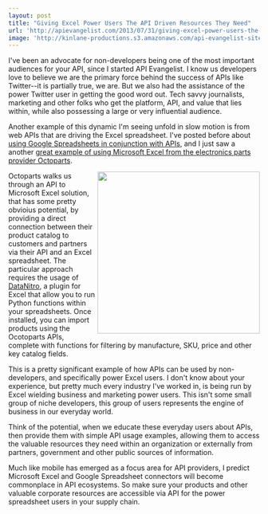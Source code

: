 ```yaml
---
layout: post
title: "Giving Excel Power Users The API Driven Resources They Need"
url: 'http://apievangelist.com/2013/07/31/giving-excel-power-users-the-api-driven-resources-they-need/'
image: 'http://kinlane-productions.s3.amazonaws.com/api-evangelist-site/blog/octopart-logo.jpg'
---
```


[<img class="c1" src="https://s3.amazonaws.com/kinlane-productions/api-evangelist/octoparts/octopart-logo.jpg" alt="" align="right" />][1]

I've been an advocate for non-developers being one of the most important audiences for your API, since I started API Evangelist. I know us developers love to believe we are the primary force behind the success of APIs like Twitter--it is partially true, we are. But we also had the assistance of the power Twitter user in getting the good word out. Tech savvy journalists, marketing and other folks who get the platform, API, and value that lies within, while also possessing a large or very influential audience.

Another example of this dynamic I'm seeing unfold in slow motion is from web APIs that are driving the Excel spreadsheet. I've posted before about [using Google Spreadsheets in conjunction with APIs][2], and I just saw a another [great example of using Microsoft Excel from the electronics parts provider Octoparts][3].

[<img class="c1" src="https://s3.amazonaws.com/kinlane-productions/api-evangelist/octoparts/octopart-excel.png" alt="" width="325" align="right" />][3]

Octoparts walks us through an API to Microsoft Excel solution, that has some pretty obvioius potential, by providing a direct connection between their product catalog to customers and partners via their API and an Excel spreadsheet. The particular approach requires the usage of [DataNitro][4], a plugin for Excel that allow you to run Python functions within your spreadsheets. Once installed, you can import products using the Ocotoparts APIs, complete with functions for filtering by manufacture, SKU, price and other key catalog fields.

This is a pretty significant example of how APIs can be used by non-developers, and specifically power Excel users. I don't know about your experience, but pretty much every industry I've worked in, is being run by Excel wielding business and marketing power users. This isn't some small group of niche developers, this group of users represents the engine of business in our everyday world.

Think of the potential, when we educate these everyday users about APIs, then provide them with simple API usage examples, allowing them to access the valuable resources they need within an organization or externally from partners, government and other public sources of information.

Much like mobile has emerged as a focus area for API providers, I predict Microsoft Excel and Google Spreadsheet connectors will become commonplace in API ecosystems. So make sure your products and other valuable corporate resources are accessible via API for the power spreadsheet users in your supply chain.

   [1]: http://octopart.com
   [2]: http://apievangelist.com/2011/04/11/twitter-api-is-not-just-for-developers/
   [3]: http://octopart.com/blog/archives/2013/7/octopart-in-excel
   [4]: https://datanitro.com/
